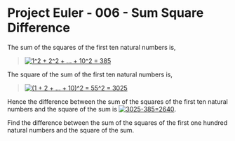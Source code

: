 Project Euler - 006 - Sum Square Difference
===========================================
The sum of the squares of the first ten natural numbers is,

<blockquote><a href="https://www.codecogs.com/eqnedit.php?latex=1^2&plus;2^2&plus;\cdots&plus;10^2=385" target="_blank">
  <img src="https://latex.codecogs.com/gif.latex?1^2&plus;2^2&plus;\cdots&plus;10^2=385"
       alt="1^2 + 2^2 + ... + 10^2 = 385"
       title="1^2 + 2^2 + ... + 10^2 = 385"
       /></a></blockquote>

The square of the sum of the first ten natural numbers is,

<blockquote><a href="https://www.codecogs.com/eqnedit.php?latex=(1&plus;2&plus;\cdots&plus;10)^2=55^2=3025" target="_blank">
  <img src="https://latex.codecogs.com/gif.latex?(1&plus;2&plus;\cdots&plus;10)^2=55^2=3025"
       alt="(1 + 2 + ... + 10)^2 = 55^2 = 3025"
       title="(1 + 2 + ... + 10)^2 = 55^2 = 3025"
       /></a></blockquote>

Hence the difference between the sum of the squares of the first ten natural
numbers and the square of the sum is
<a href="https://www.codecogs.com/eqnedit.php?latex=3025-385=2640" target="_blank">
  <img src="https://latex.codecogs.com/gif.latex?3025-385=2640"
       alt="3025-385=2640"
       title="3025-385=2640"
       /></a>.

Find the difference between the sum of the squares of the first one hundred
natural numbers and the square of the sum.
